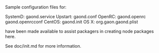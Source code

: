 Sample configuration files for:

SystemD: gaond.service
Upstart: gaond.conf
OpenRC:  gaond.openrc
         gaond.openrcconf
CentOS:  gaond.init
OS X:    org.gaon.gaond.plist

have been made available to assist packagers in creating node packages here.

See doc/init.md for more information.
